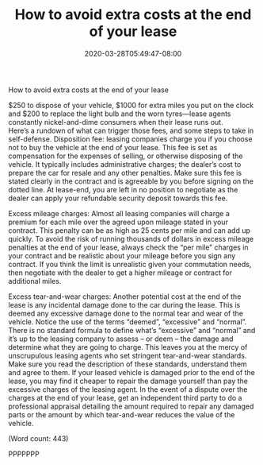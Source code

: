 ﻿---
title: "How to avoid extra costs at the end of your lease"
date: 2020-03-28T05:49:47-08:00
description: "Auto-Leasing Tips for Web Success"
featured_image: "/images/Auto-Leasing.jpg"
tags: ["Auto Leasing"]
---

How to avoid extra costs at the end of your lease


$250 to dispose of your vehicle, $1000 for extra miles you put on the clock
and $200 to replace the light bulb and the worn tyres—lease agents 
constantly nickel-and-dime consumers when their lease runs out.  
Here’s a rundown of what can trigger those fees, and some steps to take in 
self-defense.
Disposition fee: leasing companies charge you if you choose not to buy the 
vehicle at the end of your lease. This fee is set as compensation for the 
expenses of selling, or otherwise disposing of the vehicle. It typically 
includes administrative charges; the dealer’s cost to prepare the car for 
resale and any other penalties. Make sure this fee is stated clearly in the
 contract and is agreeable by you before signing on the dotted line. At 
lease-end, you are left in no position to negotiate as the dealer can apply 
your refundable security deposit towards this fee. 

Excess mileage charges: Almost all leasing companies will charge a premium 
for each mile over the agreed upon mileage stated in your contract. This 
penalty can be as high as 25 cents per mile and can add up quickly. To 
avoid the risk of running thousands of dollars in excess mileage penalties 
at the end of your lease, always check the “per mile” charges in your 
contract and be realistic about your mileage before you sign any contract.
If you think the limit is unrealistic given your commutation needs, then 
negotiate with the dealer to get a higher mileage or contract for 
additional miles. 

Excess tear-and-wear charges: Another potential cost at the end of the 
lease is any incidental damage done to the car during the lease. This is 
deemed any excessive damage done to the normal tear and wear of the vehicle. 
Notice the use of the terms “deemed”, “excessive” and “normal”. There is no 
standard formula to define what’s “excessive” and “normal” and it’s up to 
the leasing company to assess – or deem – the damage and determine what 
they are going to charge. This leaves you at the mercy of unscrupulous 
leasing agents who set stringent tear-and-wear standards. Make sure you 
read the description of these standards, understand them and agree to them. 
If your leased vehicle is damaged prior to the end of the lease, you may 
find it cheaper to repair the damage yourself than pay the excessive charges 
of the leasing agent. In the event of a dispute over the charges at the end 
of your lease, get an independent third party to do a professional appraisal 
detailing the amount required to repair any damaged parts or the amount by 
which tear-and-wear reduces the value of the vehicle.  

(Word count: 443)

PPPPPPP


